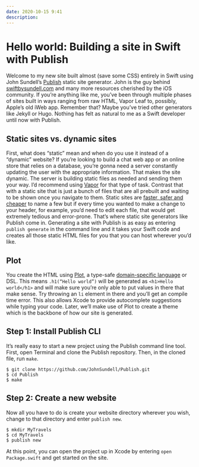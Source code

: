 ```yaml
---
date: 2020-10-15 9:41
description:
---
```

# Hello world: Building a site in Swift with Publish
Welcome to my new site built almost (save some CSS) entirely in Swift using John Sundell’s [Publish](https://github.com/JohnSundell/Publish) static site generator. John is the guy behind [swiftbysundell.com](https://swiftbysundell.com) and many more resources cherished by the iOS community. If you’re anything like me, you’ve been through multiple phases of sites built in ways ranging from raw HTML, Vapor Leaf to, possibly, Apple’s old iWeb app. Remember that? Maybe you’ve tried other generators like Jekyll or Hugo. Nothing has felt as natural to me as a Swift developer until now with Publish.

## Static sites vs. dynamic sites
First, what does “static” mean and when do you use it instead of a “dynamic” website? If you’re looking to build a chat web app or an online store that relies on a database, you’re gonna need a server constantly updating the user with the appropriate information. That makes the site dynamic. The server is building static files as needed and sending them your way. I’d recommend using [Vapor](https://vapor.codes) for that type of task. Contrast that with a static site that is just a bunch of files that are all prebuilt and waiting to be shown once you navigate to them. Static sites are [faster, safer and cheaper](https://www.netlify.com/blog/2016/05/18/9-reasons-your-site-should-be-static) to name a few but if every time you wanted to make a change to your header, for example, you’d need to edit each file, that would get extremely tedious and error-prone. That’s where static site generators like Publish come in. Generating a site with Publish is as easy as entering `publish generate` in the command line and it takes your Swift code and creates all those static HTML files for you that you can host wherever you’d like.

## Plot
You create the HTML using [Plot](https://github.com/JohnSundell/Plot), a type-safe [domain-specific language](https://en.wikipedia.org/wiki/Domain-specific_language) or DSL. This means `.h1(“Hello world”)` will be generated as `<h1>Hello world</h1>` and will make sure you’re only able to put values in there that make sense. Try throwing an `li` element in there and you’ll get an compile time error. This also allows Xcode to provide autocomplete suggestions while typing your code. Later, we’ll make use of Plot to create a theme which is the backbone of how our site is generated.

## Step 1: Install Publish CLI
It’s really easy to start a new project using the Publish command line tool. First, open Terminal and clone the Publish repository. Then, in the cloned file, run `make`.

```
$ git clone https://github.com/JohnSundell/Publish.git
$ cd Publish
$ make
```

## Step 2: Create a new website
Now all you have to do is create your website directory wherever you wish, change to that directory and enter `publish new`. 

```
$ mkdir MyTravels
$ cd MyTravels
$ publish new
```

At this point, you can open the project up in Xcode by entering `open Package.swift` and get started on the site.